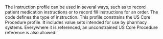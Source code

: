 The Instruction profile can be used in several ways, such as to record patient medication instructions or to record fill instructions for an order. The code defines the type of instruction. 
This profile constrains the US Core Procedure profile. It includes value sets intended for use by pharmacy systems. Everywhere it is referenced, an unconstrained US Core Procedure reference is also allowed. 